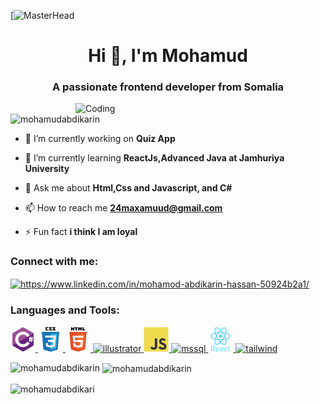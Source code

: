 [![MasterHead](https://www.digitalsolutionservices.com/img/services/web%20development.gif)
<h1 align="center">Hi 👋, I'm Mohamud</h1>
<h3 align="center">A passionate frontend developer from Somalia</h3>
<img align="right" alt="Coding" width="400" src="https://media.tenor.com/IieZUsqoYCwAAAAM/developer.gif">

<p align="left"> <img src="https://komarev.com/ghpvc/?username=mohamudabdikarin&label=Profile%20views&color=0e75b6&style=flat" alt="mohamudabdikarin" /> </p>

- 🔭 I’m currently working on **Quiz App**

- 🌱 I’m currently learning **ReactJs,Advanced Java at Jamhuriya University**

- 💬 Ask me about **Html,Css and Javascript, and C#**

- 📫 How to reach me **24maxamuud@gmail.com**

- ⚡ Fun fact **i think I am loyal**

<h3 align="left">Connect with me:</h3>
<p align="left">
<a href="https://linkedin.com/in/https://www.linkedin.com/in/mohamod-abdikarin-hassan-50924b2a1/" target="blank"><img align="center" src="https://raw.githubusercontent.com/rahuldkjain/github-profile-readme-generator/master/src/images/icons/Social/linked-in-alt.svg" alt="https://www.linkedin.com/in/mohamod-abdikarin-hassan-50924b2a1/" height="30" width="40" /></a>
</p>

<h3 align="left">Languages and Tools:</h3>
<p align="left"> <a href="https://www.w3schools.com/cs/" target="_blank" rel="noreferrer"> <img src="https://raw.githubusercontent.com/devicons/devicon/master/icons/csharp/csharp-original.svg" alt="csharp" width="40" height="40"/> </a> <a href="https://www.w3schools.com/css/" target="_blank" rel="noreferrer"> <img src="https://raw.githubusercontent.com/devicons/devicon/master/icons/css3/css3-original-wordmark.svg" alt="css3" width="40" height="40"/> </a> <a href="https://www.w3.org/html/" target="_blank" rel="noreferrer"> <img src="https://raw.githubusercontent.com/devicons/devicon/master/icons/html5/html5-original-wordmark.svg" alt="html5" width="40" height="40"/> </a> <a href="https://www.adobe.com/in/products/illustrator.html" target="_blank" rel="noreferrer"> <img src="https://www.vectorlogo.zone/logos/adobe_illustrator/adobe_illustrator-icon.svg" alt="illustrator" width="40" height="40"/> </a> <a href="https://developer.mozilla.org/en-US/docs/Web/JavaScript" target="_blank" rel="noreferrer"> <img src="https://raw.githubusercontent.com/devicons/devicon/master/icons/javascript/javascript-original.svg" alt="javascript" width="40" height="40"/> </a> <a href="https://www.microsoft.com/en-us/sql-server" target="_blank" rel="noreferrer"> <img src="https://www.svgrepo.com/show/303229/microsoft-sql-server-logo.svg" alt="mssql" width="40" height="40"/> </a> <a href="https://reactjs.org/" target="_blank" rel="noreferrer"> <img src="https://raw.githubusercontent.com/devicons/devicon/master/icons/react/react-original-wordmark.svg" alt="react" width="40" height="40"/> </a> <a href="https://tailwindcss.com/" target="_blank" rel="noreferrer"> <img src="https://www.vectorlogo.zone/logos/tailwindcss/tailwindcss-icon.svg" alt="tailwind" width="40" height="40"/> </a> </p>

<p><img align="left" src="https://github-readme-stats.vercel.app/api/top-langs?username=mohamudabdikarin&show_icons=true&locale=en&layout=compact" alt="mohamudabdikarin" /></p>

<p>&nbsp;<img align="center" src="https://github-readme-stats.vercel.app/api?username=mohamudabdikarin&show_icons=true&locale=en" alt="mohamudabdikarin" /></p>

<p><img align="center" src="https://github-readme-streak-stats.herokuapp.com/?user=mohamudabdikarin" alt="mohamudabdikari" /></p>
